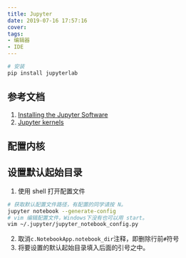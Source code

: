 ```yaml
---
title: Jupyter
date: 2019-07-16 17:57:16
cover:
tags: 
- 编辑器
- IDE
---
```


<!-- more -->

```sh
# 安装
pip install jupyterlab

```

## 参考文档
1. [Installing the Jupyter Software](https://jupyter.org/install)
1. [Jupyter kernels](https://github.com/jupyter/jupyter/wiki/Jupyter-kernels)


## 配置内核

## 设置默认起始目录

1. 使用 shell 打开配置文件

```sh
# 获取默认配置文件路径，有配置的同学请按 N。
jupyter notebook --generate-config
# vim 编辑配置文件，Windows下没有也可以用 start。
vim ~/.jupyter/jupyter_notebook_config.py
```
2. 取消`c.NotebookApp.notebook_dir`注释，即删除行前`#`符号
3. 将要设置的默认起始目录填入后面的引号之中。